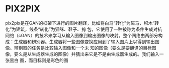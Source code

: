 PIX2PIX
===

pix2pix是在GAN的框架下进行的图片翻译，比如将白马“转化”为斑马，积木“转化”为建筑，线条“转化”为猫咪、鞋子、挎
包，它使用了一种被称为条件生成对抗网络（cGAN）的技术来学习从输入图像到输出图像的映射。整个网络由两部分构
成：生成器和辨别器。生成器将一些图像变换应用到了输入图片上以得到输出图像。辨别器的任务是比较输入图像和一个未
知的图像（要么是要翻译的目标图像，要么是从生成器生成的图像）并猜出来它是不是由生成器生成的。我们输入一张黑白
图，而目标则是彩色的图